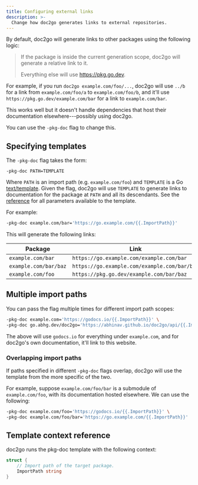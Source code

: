 ```yaml
---
title: Configuring external links
description: >-
  Change how doc2go generates links to external repositories.
---
```


By default, doc2go will generate links to other packages
using the following logic:

> If the package is inside the current generation scope,
> doc2go will generate a relative link to it.
>
> Everything else will use <https://pkg.go.dev>.

For example, if you run `doc2go example.com/foo/...`,
doc2go will use `../b` for
a link from `example.com/foo/a` to `example.com/foo/b`,
and it'll use `https://pkg.go.dev/example.com/bar`
for a link to `example.com/bar`.

This works well but it doesn't handle dependencies
that host their documentation elsewhere---possibly using doc2go.

You can use the `-pkg-doc` flag to change this.

## Specifying templates

The `-pkg-doc` flag takes the form:

```
-pkg-doc PATH=TEMPLATE
```

Where `PATH` is an import path (e.g. `example.com/foo`)
and `TEMPLATE` is a Go [text/template](https://pkg.go.dev/text/template).
Given the flag,
doc2go will use `TEMPLATE` to generate links to documentation
for the package at `PATH` and all its descendants.
See the [reference](#template-context-reference)
for all parameters available to the template.

For example:

```bash
-pkg-doc example.com/bar='https://go.example.com/{{.ImportPath}}'
```

This will generate the following links:

  | Package | Link |
  |---------|------|
  | `example.com/bar` | `https://go.example.com/example.com/bar` |
  | `example.com/bar/baz` | `https://go.example.com/example.com/bar/baz` |
  | `example.com/foo` | `https://pkg.go.dev/example.com/bar/baz` |

## Multiple import paths

You can pass the flag multiple times for different import path scopes:

```bash
-pkg-doc example.com='https://godocs.io/{{.ImportPath}}' \
-pkg-doc go.abhg.dev/doc2go='https://abhinav.github.io/doc2go/api/{{.ImportPath}}'
```

The above will use `godocs.io` for everything under `example.com`,
and for doc2go's own documentation, it'll link to this website.

### Overlapping import paths

If paths specified in different `-pkg-doc` flags overlap,
doc2go will use the template from the more specific of the two.

For example, suppose `example.com/foo/bar` is a submodule of `example.com/foo`,
with its documentation hosted elsewhere.
We can use the following:

```bash
-pkg-doc example.com/foo='https://godocs.io/{{.ImportPath}}' \
-pkg-doc example.com/foo/bar='https://go.example.com/{{.ImportPath}}'
```

## Template context reference

doc2go runs the pkg-doc template
with the following context:

```go
struct {
	// Import path of the target package.
	ImportPath string
}
```
